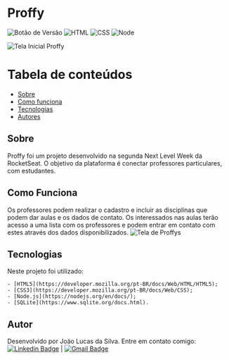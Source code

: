 
# Proffy


![Botão de Versão](https://img.shields.io/badge/Version-3.0-blue)   ![HTML](https://img.shields.io/badge/HTML-5-orange) ![CSS](https://img.shields.io/badge/CSS-3-blue) ![Node](https://img.shields.io/badge/Node-12.19-green)

![Tela Inicial Proffy](https://media-exp1.licdn.com/dms/image/C5622AQEPeH-iNnsllg/feedshare-shrink_2048_1536-alternative/0?e=1606348800&v=beta&t=uPa1Qrmxyeu7-wTDMswaIrUB-fEdFpJm194ZppfFJCk)

Tabela de conteúdos
=================
   * [Sobre](#sobre)
   * [Como funciona](#como-funciona)
   * [Tecnologias](#tecnologias)
   * [Autores](#autores)
 
## Sobre

Proffy foi um projeto desenvolvido na segunda Next Level Week da RocketSeat. O objetivo da plataforma é conectar professores particulares, com estudantes. 
## Como Funciona
Os professores podem realizar o cadastro e incluir as disciplinas que podem dar aulas e os dados de contato. Os interessados nas aulas terão acesso a uma lista com os professores e podem entrar em contato com estes através dos dados disponibilizados.
![Tela de Proffys](https://media-exp1.licdn.com/dms/image/C4D22AQHhHssGgdoafA/feedshare-shrink_1280-alternative/0?e=1606348800&v=beta&t=nQ2Mq7n2gDDHyzy_Hf1uv5R--cBH-TTHbvB1Z7VU8kI)
## Tecnologias
Neste projeto foi utilizado:

	- [HTML5](https://developer.mozilla.org/pt-BR/docs/Web/HTML/HTML5);
	- [CSS3](https://developer.mozilla.org/pt-BR/docs/Web/CSS);
	- [Node.js](https://nodejs.org/en/docs/);
	- [SQLite](https://www.sqlite.org/docs.html).
 
## Autor
Desenvolvido por João Lucas da Silva.
Entre em contato comigo:
 [![Linkedin Badge](https://img.shields.io/badge/-JoaoLucas-blue?style=flat-square&logo=Linkedin&logoColor=white&link=https://www.linkedin.com/in/tgmarinho/)]([https://www.linkedin.com/in/joaolucassilva-812819165/](https://www.linkedin.com/in/joaolucassilva-812819165/)) | [![Gmail Badge](https://img.shields.io/badge/-joao.lsilva1198@gmail.com-c14438?style=flat-square&logo=Gmail&logoColor=white&link=mailto:tgmarinho@gmail.com)](mailto:joao.lsilva1198@gmail.com)

